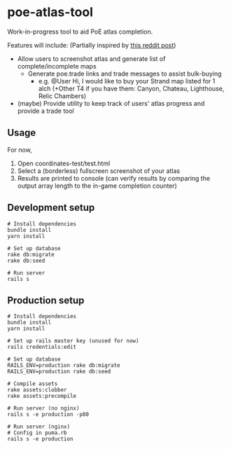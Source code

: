 # poe-atlas-tool
Work-in-progress tool to aid PoE atlas completion. <br />

Features will include: (Partially inspired by [this reddit post](https://www.reddit.com/r/pathofexiledev/comments/86ezft/map_exchange_helper/))
* Allow users to screenshot atlas and generate list of complete/incomplete maps
    * Generate poe.trade links and trade messages to assist bulk-buying
        * e.g. @User Hi, I would like to buy your Strand map listed for 1 alch (+Other T4 if you have them: Canyon, Chateau, Lighthouse, Relic Chambers) 
* (maybe) Provide utility to keep track of users' atlas progress and provide a trade tool
## Usage
For now,
  1. Open coordinates-test/test.html
  2. Select a (borderless) fullscreen screenshot of your atlas
  3. Results are printed to console (can verify results by comparing the output array length to the in-game completion counter)
  
## Development setup
    # Install dependencies
    bundle install
    yarn install
    
    # Set up database
    rake db:migrate
    rake db:seed
    
    # Run server
    rails s
    
## Production setup
    # Install dependencies
    bundle install
    yarn install
    
    # Set up rails master key (unused for now)
    rails credentials:edit
    
    # Set up database
    RAILS_ENV=production rake db:migrate
    RAILS_ENV=production rake db:seed
    
    # Compile assets
    rake assets:clobber
    rake assets:precompile
    
    # Run server (no nginx)
    rails s -e production -p80
    
    # Run server (nginx)
    # Config in puma.rb
    rails s -e production